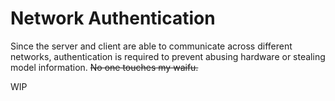 # Network Authentication

Since the server and client are able to communicate across different networks, authentication is required to prevent abusing hardware or stealing model information. ~~No one touches my waifu.~~

WIP